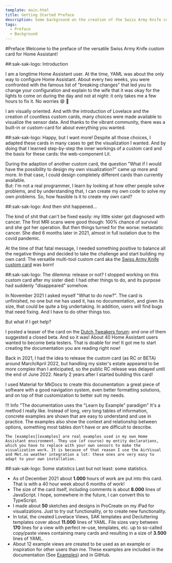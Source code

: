 ```yaml
---
template: main.html
title: Getting Started Preface
description: Some background on the creation of the Swiss Army Knife custom card...
tags:
  - Preface
  - Background
---
```

<!-- GT/GL -->

#Preface
Welcome to the preface of the versatile Swiss Army Knife custom card for Home Assistant!

##:sak-sak-logo: Introduction

I am a longtime Home Assistant user. At the time, YAML was about the only way to configure Home Assistant. About every two weeks, you were confronted with the famous list of "breaking changes" that led you to change your configuration and explain to the wife that it was okay for the lights to come on during the day and not at night: it only takes me a few hours to fix it. No worries :smile: :kiss:

I am visually oriented. And with the introduction of Lovelace and the creation of countless custom cards, many choices were made available to visualize the sensor data. And thanks to the vibrant community, there was a built-in or custom-card for about everything you wanted.

##:sak-sak-logo: Happy, but I want more!
Despite all those choices, I adapted these cards in many cases to get the visualization I wanted. And by doing that I learned step-by-step the inner workings of a custom card and the basis for these cards: the web-component Lit.

During the adaption of another custom card, the question "What if I would have the possibility to design my own visualization?" came up more and more. In that case, I could design completely different cards than currently available.
<br>But: I'm not a real programmer, I learn by looking at how other people solve problems, and by understanding that, I can create my own code to solve my own problems. So, how feasible is it to create my own card?

##:sak-sak-logo: And then shit happened...

The kind of shit that can't be fixed easily: my little sister got diagnosed with cancer. The first MRI scans were good though: 100% chance of survival and she got her operation. But then things turned for the worse: metastatic cancer. She died 6 months later in 2021, almost in full isolation due to the covid pandemic.

At the time of that fatal message, I needed something positive to balance all the negative things and decided to take the challenge and start building my own card: The versatile multi-tool custom card aka the [Swiss Army Knife custom card][what-is-it-for-whom] was born!

##:sak-sak-logo: The dilemma: release or not?
I stopped working on this custom card after my sister died: I had other things to do, and its purpose had suddenly "disappeared" somehow.

In November 2021 I asked myself "What to do now?". The card is unfinished, no one but me has used it, has no documentation, and given its size, that could be quite a big undertaking. In addition, users will find bugs that need fixing. And I have to do other things too.

But what if I get help?

I posted a teaser of the card on the [Dutch Tweakers forum][tweakers-sak-topic-url]: and one of them suggested a closed beta. And so it was! About 40 Home Assistant users wanted to become beta testers. That is doable for me! It got me to start creating the documentation you are reading right now!

Back in 2021, I had the idea to release the custom card (as RC or BETA) around March/April 2022, but handling my sister's estate appeared to be more complex than I anticipated, so the public RC release was delayed until the end of June 2022. Nearly 2 years after I started building this card!

I used Material for MkDocs to create this documentation: a great piece of software with a good navigation system, even better formatting solutions, and on top of that customization to better suit my needs.

!!! Info "The documentation uses the "Learn by Example" paradigm"
    It's a method I really like. Instead of long, very long tables of information, concrete examples are shown that are easy to understand and use in practice. The examples also show the context and relationship between options, something most tables don't have or are difficult to describe.
    
    The [examples][examples] are real examples used in my own Home Assistant environment. They use (of course) my entity declarations, which you have to replace with your own sensors to make the visualization work. It is because of that reason I use the AirVisual and Met.no weather integration a lot: these ones are very easy to adapt to your own installation.
    
##:sak-sak-logo: Some statistics
Last but not least: some statistics.

- As of December 2021 about **1.000** hours of work are put into this card. That is with a 40 hour week about 6 months of work!
- The size of the card itself, including comments is about **8.000** lines of JavaScript. I hope, somewhere in the future, I can convert this to TypeScript.
- I made about **50** sketches and designs in ProCreate on my iPad for visualizations. Just to try out functionality, or to create new functionality.
- In total, the created Lovelace Views, SAK templates and Decluttering templates cover about **11.000** lines of YAML. File sizes vary between **170** lines for a view with perfect re-use, templates, etc. up to so-called copy/paste views containing many cards and resulting in a size of **3.500** lines of YAML.
- About 12 example views are created to be used as an example or inspiration for other users than me. These examples are included in the documentation (See [Examples]) and in GitHub.

<!-- Internal References -->

[examples]: ../examples/introduction.md
[what-is-it-for-whom]: what-is-this-card-and-for-whom-is-it.md

<!-- External References -->

[tweakers-sak-topic-url]: https://gathering.tweakers.net/forum/list_messages/2099646


